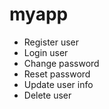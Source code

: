 # myapp
- Register user
- Login user
- Change password
- Reset password
- Update user info
- Delete user
